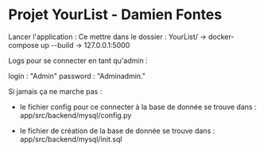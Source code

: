 # Projet YourList - Damien Fontes

Lancer l'application :
Ce mettre dans le dossier : YourList/
-> docker-compose up --build
-> 127.0.0.1:5000

Logs pour se connecter en tant qu'admin : 

login : "Admin"
password : "Adminadmin."


Si jamais ça ne marche pas : 
- le fichier config pour ce connecter à la base de donnée se trouve dans :
app/src/backend/mysql/config.py

- le fichier de création de la base de donnée se trouve dans  :
app/src/backend/mysql/init.sql